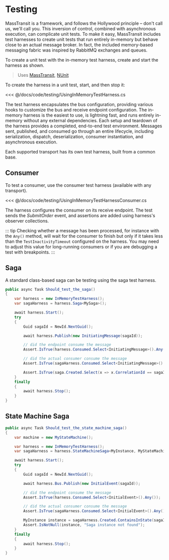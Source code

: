 # Testing

MassTransit is a framework, and follows the Hollywood principle – don't call us, we'll call you. This inversion of control, combined with asynchronous execution, can complicate unit tests. To make it easy, MassTransit includes test harnesses to create unit tests that run entirely in-memory but behave close to an actual message broker. In fact, the included memory-based messaging fabric was inspired by RabbitMQ exchanges and queues.

To create a unit test with the in-memory test harness, create and start the harness as shown.

> Uses [MassTransit](https://nuget.org/packages/MassTransit/),  [NUnit](https://nuget.org/packages/NUnit/)

To create the harness in a unit test, start, and then stop it:

<<< @/docs/code/testing/UsingInMemoryTestHarness.cs

The test harness encapsulates the bus configuration, providing various hooks to customize the bus  and receive endpoint configuration. The in-memory harness is the easiest to use, is lightning fast, and runs entirely in-memory without any external dependencies. Each setup and teardown of the harness provides a completed, end-to-end test environment. Messages sent, published, and consumed go through an entire lifecycle, including serialization, dispatch, deserialization, consumer instantiation, and asynchronous execution.

Each supported transport has its own test harness, built from a common base.

## Consumer

To test a consumer, use the consumer test harness (available with any transport).

<<< @/docs/code/testing/UsingInMemoryTestHarnessConsumer.cs

The harness configures the consumer on its receive endpoint. The test sends the _SubmitOrder_ event, and assertions are added using harness's observer collections.

::: tip
Checking whether a message has been processed, for instance with the `Any()` method, will wait for the consumer to finish but only if it takes less than the `TestInactivityTimeout` configured on the harness. You may need to adjust this value for long-running consumers or if you are debugging a test with breakpoints.
:::

## Saga

A standard class-based saga can be testing using the saga test harness.

```cs
public async Task Should_test_the_saga()
{
    var harness = new InMemoryTestHarness();
    var sagaHarness = harness.Saga<MySaga>();

    await harness.Start();
    try
    {
        Guid sagaId = NewId.NextGuid();

        await harness.Publish(new InitiatingMessage(sagaId));

        // did the endpoint consume the message
        Assert.IsTrue(harness.Consumed.Select<InitiatingMessage>().Any());

        // did the actual consumer consume the message
        Assert.IsTrue(sagaHarness.Consumed.Select<InitiatingMessage>().Any());

        Assert.IsTrue(saga.Created.Select(x => x.CorrelationId == sagaId).Any());
    }
    finally
    {
        await harness.Stop();
    }
}
```


## State Machine Saga

```cs
public async Task Should_test_the_state_machine_saga()
{
    var machine = new MyStateMachine();

    var harness = new InMemoryTestHarness();
    var sagaHarness = harness.StateMachineSaga<MyInstance, MyStateMachine>(machine);

    await harness.Start();
    try
    {
        Guid sagaId = NewId.NextGuid();

        await harness.Bus.Publish(new InitialEvent(sagaId));

        // did the endpoint consume the message
        Assert.IsTrue(harness.Consumed.Select<InitialEvent>().Any());

        // did the actual consumer consume the message
        Assert.IsTrue(sagaHarness.Consumed.Select<InitialEvent>().Any());

        MyInstance instance = sagaHarness.Created.ContainsInState(sagaId, machine, machine.Active);
        Assert.IsNotNull(instance, "Saga instance not found");
    }
    finally
    {
        await harness.Stop();
    }
}
```
